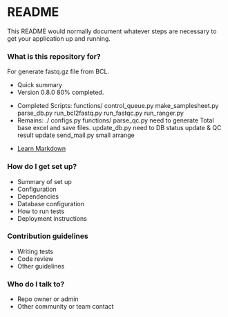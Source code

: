 # README #

This README would normally document whatever steps are necessary to get your application up and running.

### What is this repository for? ###
For generate fastq.gz file from BCL.

* Quick summary
* Version
0.8.0
80% completed.

- Completed Scripts:
    functions/
        control_queue.py
        make_samplesheet.py
        parse_db.py
        run_bcl2fastq.py
        run_fastqc.py
        run_ranger.py
- Remains:
    ./
        configs.py
    functions/
        parse_qc.py
            need to generate Total base excel and save files.
        update_db.py
            need to DB status update & QC result update 
        send_mail.py
            small arrange
* [Learn Markdown](https://bitbucket.org/tutorials/markdowndemo)

### How do I get set up? ###

* Summary of set up
* Configuration
* Dependencies
* Database configuration
* How to run tests
* Deployment instructions

### Contribution guidelines ###

* Writing tests
* Code review
* Other guidelines

### Who do I talk to? ###

* Repo owner or admin
* Other community or team contact